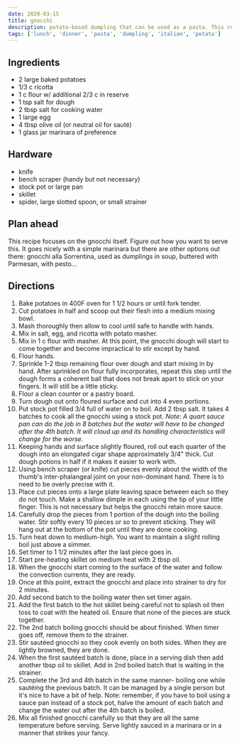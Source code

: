 ```yaml
---
date: 2020-03-15
title: gnocchi
description: potato-based dumpling that can be used as a pasta. This recipe serves four.
tags: ['lunch', 'dinner', 'pasta', 'dumpling', 'italian', 'potato']
---
```


## Ingredients

- 2 large baked potatoes
- 1/3 c ricotta
- 1 c flour w/ additional 2/3 c in reserve
- 1 tsp salt for dough
- 2 tbsp salt for cooking water
- 1 large egg
- 4 tbsp olive oil (or neutral oil for sauté)
- 1 glass jar marinara of preference

## Hardware

- knife
- bench scraper (handy but not necessary)
- stock pot or large pan
- skillet
- spider, large slotted spoon, or small strainer

## Plan ahead

This recipe focuses on the gnocchi itself. Figure out how you want to serve this. It goes nicely with a simple marinara but there are other options out there: gnocchi alla Sorrentina, used as dumplings in soup, buttered with Parmesan, with pesto...

## Directions

1. Bake potatoes in 400F oven for 1 1/2 hours or until fork tender.
2. Cut potatoes in half and scoop out their flesh into a medium mixing bowl.
3. Mash thoroughly then allow to cool until safe to handle with hands.
4. Mix in salt, egg, and ricotta with potato masher.
5. Mix in 1 c flour with masher. At this point, the gnocchi dough will start to come together and become impractical to stir except by hand.
6. Flour hands.
7. Sprinkle 1-2 tbsp remaining flour over dough and start mixing in by hand. After sprinkled on flour fully incorporates, repeat this step until the dough forms a coherent ball that does not break apart to stick on your fingers. It will still be a little sticky.
8. Flour a clean counter or a pastry board.
9. Turn dough out onto floured surface and cut into 4 even portions.
10. Put stock pot filled 3/4 full of water on to boil. Add 2 tbsp salt. It takes 4 batches to cook all the gnocchi using a stock pot. _Note: A quart sauce pan can do the job in 8 batches but the water will have to be changed after the 4th batch. It will cloud up and its handling characteristics will change for the worse._
11. Keeping hands and surface slightly floured, roll out each quarter of the dough into an elongated cigar shape approximately 3/4" thick. Cut dough potions in half if it makes it easier to work with.
12. Using bench scraper (or knife) cut pieces evenly about the width of the thumb's inter-phalangeal joint on your non-dominant hand. There is to need to be overly precise with it.
13. Place cut pieces onto a large plate leaving space between each so they do not touch. Make a shallow dimple in each using the tip of your little finger. This is not necessary but helps the gnocchi retain more sauce.
14. Carefully drop the pieces from 1 portion of the dough into the boiling water. Stir softly every 10 pieces or so to prevent sticking. They will hang out at the bottom of the pot until they are done cooking.
15. Turn heat down to medium-high. You want to maintain a slight rolling boil just above a simmer.
16. Set timer to 1 1/2 minutes after the last piece goes in.
17. Start pre-heating skillet on medium heat with 2 tbsp oil.
18. When the gnocchi start coming to the surface of the water and follow the convection currents, they are ready.
19. Once at this point, extract the gnocchi and place into strainer to dry for 2 minutes.
20. Add second batch to the boiling water then set timer again.
21. Add the first batch to the hot skillet being careful not to splash oil then toss to coat with the heated oil. Ensure that none of the pieces are stuck together.
22. The 2nd batch boiling gnocchi should be about finished. When timer goes off, remove them to the strainer.
23. Stir sautéed gnocchi so they cook evenly on both sides. When they are lightly browned, they are done.
24. When the first sautéed batch is done, place in a serving dish then add another tbsp oil to skillet. Add in 2nd boiled batch that is waiting in the strainer.
25. Complete the 3rd and 4th batch in the same manner- boiling one while sautéing the previous batch. It can be managed by a single person but it's nice to have a bit of help. Note: remember, if you have to boil using a sauce pan instead of a stock pot, halve the amount of each batch and change the water out after the 4th batch is boiled.
26. Mix all finished gnocchi carefully so that they are all the same temperature before serving. Serve lightly sauced in a marinara or in a manner that strikes your fancy.
